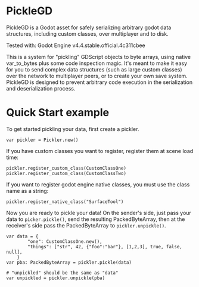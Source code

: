 # PickleGD
PickleGD is a Godot asset for safely serializing arbitrary godot data structures, 
including custom classes, over multiplayer and to disk.

Tested with: Godot Engine v4.4.stable.official.4c311cbee 

This is a system for "pickling" GDScript objects to byte arrays, using native 
var_to_bytes plus some code inspection magic. It's meant to make it easy for you
to send complex data structures (such as large custom classes) over the network
to multiplayer peers, or to create your own save system. PickleGD is designed
to prevent arbitrary code execution in the serialization and deserialization
process.

# Quick Start example

To get started pickling your data, first create a pickler.

```
var pickler = Pickler.new()
```

If you have custom classes you want to register, register them at scene load time:
```
pickler.register_custom_class(CustomClassOne)
pickler.register_custom_class(CustomClassTwo)
```

If you want to register godot engine native classes, you must use the class name
as a string:
```
pickler.register_native_class("SurfaceTool")
```

Now you are ready to pickle your data! On the sender's side, just pass your data
to `picker.pickle()`, send the resulting PackedByteArray, then at the receiver's
side pass the PackedByteArray to `pickler.unpickle()`.

```
var data = {
		"one": CustomClassOne.new(),
		"things": ["str", 42, {"foo":"bar"}, [1,2,3], true, false, null],
	}
var pba: PackedByteArray = pickler.pickle(data)

# "unpickled" should be the same as "data"
var unpickled = pickler.unpickle(pba)
```

